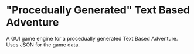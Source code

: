 # "Procedually Generated" Text Based Adventure
A GUI game engine for a procedually generated Text Based Adventure. Uses JSON for the game data.
